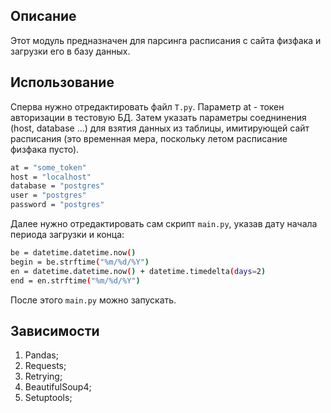 ## Описание
Этот модуль предназначен для парсинга расписания с сайта физфака и загрузки его в базу данных.

## Использование
Сперва нужно отредактировать файл ````T.py````. Параметр at - токен авторизации в тестовую БД. Затем указать параметры соеднинения (host, database ...) для взятия данных
из таблицы, имитирующей сайт расписания (это временная мера, поскольку летом расписание физфака пусто).
```sh
at = "some_token"
host = "localhost"
database = "postgres"
user = "postgres"
password = "postgres"
```

Далее нужно отредактировать сам скрипт ````main.py````, указав дату начала периода загрузки и конца:
```sh
be = datetime.datetime.now()
begin = be.strftime("%m/%d/%Y")
en = datetime.datetime.now() + datetime.timedelta(days=2)
end = en.strftime("%m/%d/%Y")
```
После этого ````main.py```` можно запускать.

## Зависимости
1. Pandas;
2. Requests;
3. Retrying;
4. BeautifulSoup4;
5. Setuptools;
